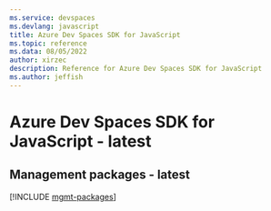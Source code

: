 ```yaml
---
ms.service: devspaces
ms.devlang: javascript
title: Azure Dev Spaces SDK for JavaScript
ms.topic: reference
ms.data: 08/05/2022
author: xirzec
description: Reference for Azure Dev Spaces SDK for JavaScript
ms.author: jeffish
---
```

# Azure Dev Spaces SDK for JavaScript - latest

## Management packages - latest
[!INCLUDE [mgmt-packages](dev-spaces-mgmt-index.md)]